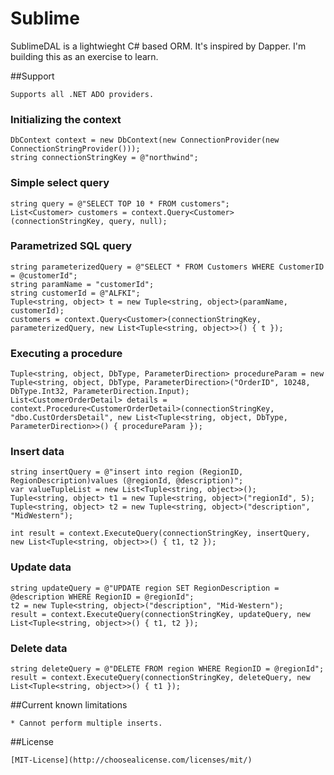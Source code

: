 # Sublime
SublimeDAL is a lightwieght C# based ORM. It's inspired by Dapper. I'm building this as an exercise to learn.

##Support
   ```
   Supports all .NET ADO providers.
   ```

### Initializing the context
   ```
   DbContext context = new DbContext(new ConnectionProvider(new ConnectionStringProvider()));
   string connectionStringKey = @"northwind";
   ```

### Simple select query
   ```
   string query = @"SELECT TOP 10 * FROM customers";
   List<Customer> customers = context.Query<Customer>(connectionStringKey, query, null);
   ```

### Parametrized SQL query
   ```
   string parameterizedQuery = @"SELECT * FROM Customers WHERE CustomerID = @customerId";
   string paramName = "customerId";
   string customerId = @"ALFKI";
   Tuple<string, object> t = new Tuple<string, object>(paramName, customerId);
   customers = context.Query<Customer>(connectionStringKey, parameterizedQuery, new List<Tuple<string, object>>() { t });
   ```

### Executing a procedure
   ```
   Tuple<string, object, DbType, ParameterDirection> procedureParam = new Tuple<string, object, DbType, ParameterDirection>("OrderID", 10248, DbType.Int32, ParameterDirection.Input);
   List<CustomerOrderDetail> details = context.Procedure<CustomerOrderDetail>(connectionStringKey, "dbo.CustOrdersDetail", new List<Tuple<string, object, DbType, ParameterDirection>>() { procedureParam });
   ```

### Insert data
   ```
   string insertQuery = @"insert into region (RegionID, RegionDescription)values (@regionId, @description)";
   var valueTupleList = new List<Tuple<string, object>>();
   Tuple<string, object> t1 = new Tuple<string, object>("regionId", 5);
   Tuple<string, object> t2 = new Tuple<string, object>("description", "MidWestern");

   int result = context.ExecuteQuery(connectionStringKey, insertQuery, new List<Tuple<string, object>>() { t1, t2 });
   ```
   
### Update data
   ```
   string updateQuery = @"UPDATE region SET RegionDescription = @description WHERE RegionID = @regionId";
   t2 = new Tuple<string, object>("description", "Mid-Western");
   result = context.ExecuteQuery(connectionStringKey, updateQuery, new List<Tuple<string, object>>() { t1, t2 });
   ```
   
### Delete data
   ```
   string deleteQuery = @"DELETE FROM region WHERE RegionID = @regionId";
   result = context.ExecuteQuery(connectionStringKey, deleteQuery, new List<Tuple<string, object>>() { t1 });
   ```
   
##Current known limitations
   ```
   * Cannot perform multiple inserts.
   ```
##License
   ```
   [MIT-License](http://choosealicense.com/licenses/mit/)
   ```
